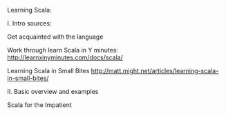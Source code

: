Learning Scala:

I. Intro sources: 

Get acquainted with the language

Work through learn Scala in Y minutes: http://learnxinyminutes.com/docs/scala/

Learning Scala in Small Bites http://matt.might.net/articles/learning-scala-in-small-bites/

II. Basic overview and examples

Scala for the Impatient
